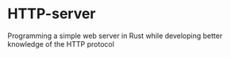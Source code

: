 # HTTP-server
Programming a simple web server in Rust while developing better knowledge of the HTTP protocol
